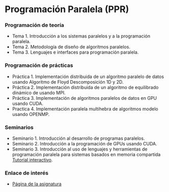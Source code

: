 # Programación Paralela (PPR)

### Programación de teoría

- Tema 1. Introducción a los sistemas paralelos y a la programación paralela.
- Tema 2. Metodología de diseño de algoritmos paralelos.
- Tema 3. Lenguajes e interfaces para programación paralela.

### Programación de prácticas

- Práctica 1. Implementación distribuida de un algoritmo paralelo de datos usando Algoritmo de Floyd Descomposición 1D y 2D. 
- Práctica 2. Implementación distribuida de un algoritmo de equilibrado dinámico de usando MPI.
- Práctica 3. Implementación de algoritmos paralelos de datos en GPU usando CUDA. 
- Practica 4. Implementación paralela multihebra de algoritmos modelo usando OPENMP.


### Seminarios 

- Seminario 1. Introducción al desarrollo de programas paralelos. 
- Seminario 2. Introducción a la programación de GPUs usando CUDA.
- Seminario 3. Introducción al uso de lenguajes y herramientas de programación paralela para sistemas basados en memoria compartida [Tutorial interactivo][2]. 

### Enlace de interés
 
 - [Página de la asignatura][1]
 

 
[1]:https://lsi.ugr.es/~jmantas/ppr
[2]:https://lsi.ugr.es/jmantas/ppr/tutoriales/tutoriales.php
